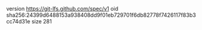 version https://git-lfs.github.com/spec/v1
oid sha256:24399d6488153a938408dd9f01eb729701f6db82778f7426117f83b3cc74d31e
size 281

